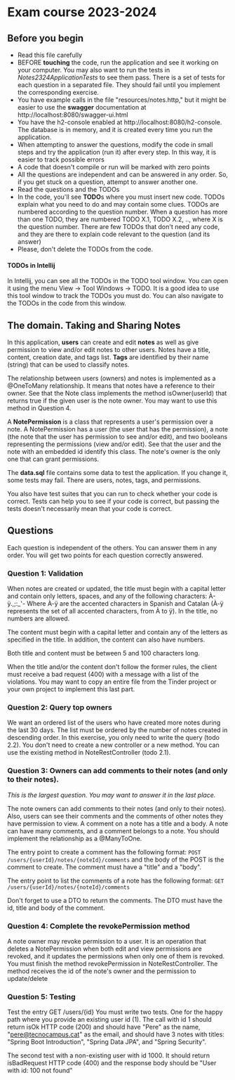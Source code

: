 # Exam course 2023-2024

## Before you begin
* Read this file carefully
* BEFORE **touching** the code, run the application and see it working on your computer. You may also want to run the tests in *Notes2324ApplicationTests*
  to see them pass. There is a set of tests for each question in a separated file. They should fail until you implement the corresponding exercise.
* You have example calls in the file "resources/notes.http," but it might be easier to use the **swagger** documentation at http://localhost:8080/swagger-ui.html
* You have the h2-console enabled at http://localhost:8080/h2-console. The database is in memory, and it is created every time you run the application.
* When attempting to answer the questions, modify the code in small steps and try the application (run it) after every step. In this way, it is easier to track possible errors
* A code that doesn't compile or run will be marked with zero points
* All the questions are independent and can be answered in any order. So, if you get stuck on a question, attempt to answer another one.
* Read the questions and the TODOs
* In the code, you'll see **TODO**s where you must insert new code. TODOs explain what you need to do and may contain some clues. TODOs are numbered according to the question number. When a question has more than one TODO, they are
  numbered TODO X.1, TODO X.2, .., where X is the question number. There are few TODOs that don't need any code, and they are there to explain code relevant to the question (and its answer)
* Please,
  don't delete the TODOs from the code.

#### TODOs in Intellij
In Intellij, you can see all the TODOs in the TODO tool window. You can open it using the menu View -> Tool Windows -> TODO.
It is a good idea to use this tool window to track the TODOs you must do. You can also navigate to the TODOs in the code from this window.

## The domain. Taking and Sharing Notes
In this application, **users** can create and edit **notes** as well as give permission to view and/or edit notes to other users.
Notes have a title, content, creation date, and tags list. **Tags** are identified by their name (string) that can be used to classify notes.

The relationship between users (owners) and notes is implemented as a @OneToMany relationship. It means that notes have a reference to their owner. See that the
Note class implements the method isOwner(userId) that returns true if the given user is the note owner. You may want to use this method in Question 4.

A **NotePermission** is a class that represents a user's permission over a note. A NotePermission has a user (the user that has the permission),
a note (the note that the user has permission to see and/or edit), and two booleans representing the permissions (view and/or edit). See that
the user and the note with an embedded id identify this class. The note's owner is the only one that can grant permissions.

The **data.sql** file contains some data to test the application. If you change it, some tests may fail. There are users, notes, tags, and permissions.

You also have test suites that you can run to check whether your code is correct. Tests can help you to see if your code is correct, but passing the tests doesn't
necessarily mean that your code is correct.

## Questions
Each question is independent of the others. You can answer them in any order. You will get two points for each question correctly answered.

### Question 1: Validation
When notes are created or updated, the title must begin with a capital letter and contain only letters, spaces, and any of the following characters: À-ÿ.,;:_'-
Where À-ÿ are the accented characters in Spanish and Catalan (À-ÿ represents the set of all accented characters, from À to ÿ).
In the title, no numbers are allowed.

The content must begin with a capital letter and contain any of the letters as specified in the title. In addition, the content can also have numbers.

Both title and content must be between 5 and 100 characters long.

When the title and/or the content don't follow the former rules, the client must receive a bad request (400) with a message with a list of the violations.
You may want to copy an entire file from the Tinder project or your own project to implement this last part.

### Question 2: Query top owners
We want an ordered list of the users who have created more notes during the last 30 days. The list must be ordered by the number of notes created in descending order.
In this exercise, you only need to write the query (todo 2.2). You don't need to create a new controller or a new method. You can use the existing method in NoteRestController (todo 2.1).

### Question 3: Owners can add comments to their notes (and only to their notes).
*This is the largest question. You may want to answer it in the last place.*

The note owners can add comments to their notes (and only to their notes). Also, users can see their comments and the comments of other notes they have permission to view.
A comment on a note has a title and a body. A note can have many comments, and a comment belongs to a note. You should implement the relationship as a @ManyToOne.

The entry point to create a comment has the following format:
```POST /users/{userId}/notes/{noteId}/comments``` and the body of the POST is the comment to create. The comment must have a "title" and a "body".

The entry point to list the comments of a note has the following format:
```GET /users/{userId}/notes/{noteId}/comments```

Don't forget to use a DTO to return the comments. The DTO must have the id, title and body of the comment.

### Question 4: Complete the revokePermission method
A note owner may revoke permission to a user. It is an operation that deletes a NotePermission when both edit and view permissions are revoked, and
it updates the permissions when only one of them is revoked.
You must finish the method revokePermission in NoteRestController. The method receives the id of the note's owner and the permission to update/delete

### Question 5: Testing
Test the entry GET /users/{id}  You must write two tests. One for the happy path where you provide an existing user id (1). The
call with id 1 should return isOk HTTP code (200) and
should have "Pere" as the name, "pere@tecnocampus.cat" as the email, and should have 3 notes with titles: "Spring Boot Introduction", "Spring Data JPA", and "Spring Security".

The second test
with a non-existing user with id 1000. It should return isBadRequest HTTP code (400) and the response body should be "User with id: 100 not found"
